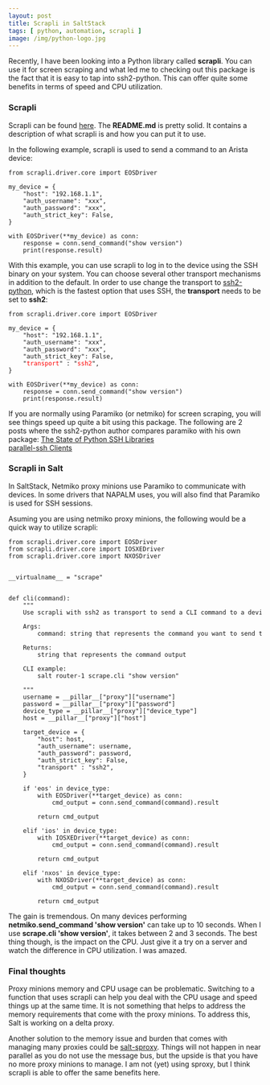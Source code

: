 ```yaml
---
layout: post
title: Scrapli in SaltStack
tags: [ python, automation, scrapli ]
image: /img/python-logo.jpg
---
```


Recently, I have been looking into a Python library called <b>scrapli</b>. You can use it for screen scraping and what led me to checking out this package is the fact that it is easy to tap into ssh2-python. This can offer quite some benefits in terms of speed and CPU utilization.


### Scrapli

Scrapli can be found <a href="https://github.com/carlmontanari/scrapli" target="_blank">here</a>. The <b>README.md</b> is pretty solid. It contains a description of what scrapli is and how you can put it to use.

In the following example, scrapli is used to send a command to an Arista device:

<pre style="font-size:12px">
from scrapli.driver.core import EOSDriver

my_device = {
    "host": "192.168.1.1",
    "auth_username": "xxx",
    "auth_password": "xxx",
    "auth_strict_key": False,
}

with EOSDriver(**my_device) as conn:
    response = conn.send_command("show version")
    print(response.result)
</pre>

With this example, you can use scrapli to log in to the device using the SSH binary on your system. You can choose several other transport mechanisms in addition to the default. In order to use change the transport to <a href="https://github.com/ParallelSSH/ssh2-python" target="_blank">ssh2-python</a>, which is the fastest option that uses SSH, the <b>transport</b> needs to be set to <b>ssh2</b>:


<pre style="font-size:12px">
from scrapli.driver.core import EOSDriver

my_device = {
    "host": "192.168.1.1",
    "auth_username": "xxx",
    "auth_password": "xxx",
    "auth_strict_key": False,
    "<font color='red'>transport</font>" : "<font color='red'>ssh2</font>",      
}

with EOSDriver(**my_device) as conn:
    response = conn.send_command("show version")
    print(response.result)
</pre>

If you are normally using Paramiko (or netmiko) for screen scraping, you will see things speed up quite a bit using this package. The following are 2 posts where the ssh2-python author compares paramiko with his own package:
<a href="https://parallel-ssh.org/post/ssh2-python/" target="_blank">The State of Python SSH Libraries</a><br>
<a href="https://parallel-ssh.org/post/parallel-ssh-libssh2/" target="_blank">parallel-ssh Clients</a><br>


### Scrapli in Salt

In SaltStack, Netmiko proxy minions use Paramiko to communicate with devices. In some drivers that NAPALM uses, you will also find that Paramiko is used for SSH sessions. 

Asuming you are using netmiko proxy minions, the following would be a quick way to utilize scrapli:

<pre style="font-size:12px">
from scrapli.driver.core import EOSDriver
from scrapli.driver.core import IOSXEDriver
from scrapli.driver.core import NXOSDriver


__virtualname__ = "scrape"


def cli(command):
    """
    Use scrapli with ssh2 as transport to send a CLI command to a device.

    Args:
        command: string that represents the command you want to send to the device

    Returns:
        string that represents the command output

    CLI example:
        salt router-1 scrape.cli "show version"    

    """
    username = __pillar__["proxy"]["username"]
    password = __pillar__["proxy"]["password"]
    device_type = __pillar__["proxy"]["device_type"]
    host = __pillar__["proxy"]["host"]

    target_device = {
        "host": host,
        "auth_username": username,
        "auth_password": password,
        "auth_strict_key": False,
        "transport" : "ssh2",        
    }

    if 'eos' in device_type:
        with EOSDriver(**target_device) as conn:
            cmd_output = conn.send_command(command).result
        
        return cmd_output
    
    elif 'ios' in device_type:     
        with IOSXEDriver(**target_device) as conn:
            cmd_output = conn.send_command(command).result
        
        return cmd_output

    elif 'nxos' in device_type:
        with NXOSDriver(**target_device) as conn:
            cmd_output = conn.send_command(command).result
        
        return cmd_output
</pre>

The gain is tremendous. On many devices performing <b>netmiko.send_command 'show version'</b> can take up to 10 seconds. When I use <b>scrape.cli 'show version'</b>, it takes between 2 and 3 seconds. The best thing though, is the impact on the CPU. Just give it a try on a server and watch the difference in CPU utilization. I was amazed.


### Final thoughts

Proxy minions memory and CPU usage can be problematic. Switching to a function that uses scrapli can help you deal with the CPU usage and speed things up at the same time. It is not something that helps to address the memory requirements that come with the proxy minions. To address this, Salt is working on a delta proxy. 

Another solution to the memory issue and burden that comes with managing many proxies could be <a href="https://github.com/mirceaulinic/salt-sproxy" target="_blank">salt-sproxy</a>. Things will not happen in near parallel as you do not use the message bus, but the upside is that you have no more proxy minions to manage. I am not (yet) using sproxy, but I think scrapli is able to offer the same benefits here.